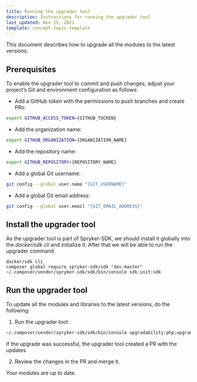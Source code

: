 ```yaml
---
title: Running the upgrader tool
description: Instructions for running the upgrader tool
last_updated: Nov 25, 2021
template: concept-topic-template
---
```

This document describes how to upgrade all the modules to the latest versions.

## Prerequisites

To enable the upgrader tool to commit and push changes, adjust your project’s Git and environment configuration as follows:

* Add a GitHub token with the permissions to push branches and create PRs:
```bash
export GITHUB_ACCESS_TOKEN={GITHUB_TOCKEN}
```

* Add the organization name:
```bash
export GITHUB_ORGANIZATION={ORGANIZATION_NAME}
```

* Add the repository name:
```bash
export GITHUB_REPOSITORY={REPOSITORY_NAME}
```

* Add a global Git username:
```bash
git config --global user.name "{GIT_USERNAME}"
```

* Add a global Git email address:
```bash
git config --global user.email "{GIT_EMAIL_ADDRESS}"
```

## Install the upgrader tool

As the upgrader tool is part of Spryker-SDK, we should install it globally into the *docker/sdk cli* and initialize it.
After that we will be able to run the upgrader command

```
docker/sdk cli
composer global require spryker-sdk/sdk "dev-master"
~/.composer/vendor/spryker-sdk/sdk/bin/console sdk:init:sdk
```

## Run the upgrader tool

To update all the modules and libraries to the latest versions, do the following:

1. Run the upgrader tool:
```bash
~/.composer/vendor/spryker-sdk/sdk/bin/console upgradability:php:upgrade
```

If the upgrade was successful, the upgrader tool created a PR with the updates.

2. Review the changes in the PR and merge it.

Your modules are up to date.
